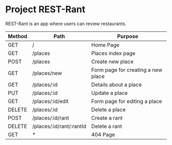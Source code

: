 # Project REST-Rant

REST-Rant is an app where users can review restaurants.

| Method      | Path        | Purpose     |
| ----------- | ----------- | ----------- |
| GET         | /           | Home Page   |
| GET         | /places     | Places index page |
| POST        | /places     | Create new place  |
| GET         | /places/new | Form page for creating a new place |
| GET         | /places/:id | Details about a place |
| PUT         | /places/:id | Update a place |
| GET         | /places/:id/edit | Form page for editing a place |
| DELETE      | /places/:id | Delete a place |
| POST        | /places/:id/rant | Create a rant |
| DELETE      | /places/:id/rant/:rantId | Delete a rant |
| GET         | *           | 404 Page    |